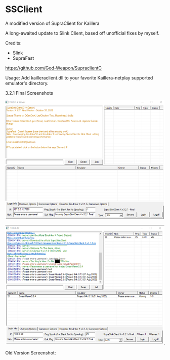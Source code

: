 # SSClient
A modified version of SupraClient for Kaillera

A long-awaited update to Slink Client, based off unofficial fixes by myself.

Credits:
- Slink
- SupraFast

https://github.com/God-Weapon/SupraclientC

Usage: Add kailleraclient.dll to your favorite Kaillera-netplay supported emulator's directory.


3.2.1 Final Screenshots

![](./fi.png)

![](./fin.png)

Old Version Screenshot:
